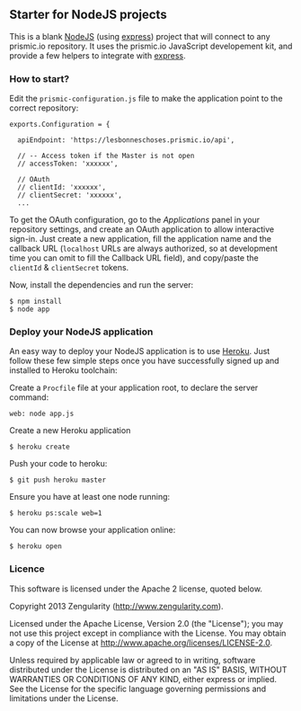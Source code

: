 ## Starter for NodeJS projects

This is a blank [NodeJS](http://nodejs.org/) (using [express](http://expressjs.com/)) project that will connect to any prismic.io repository. It uses the prismic.io JavaScript developement kit, and provide a few helpers to integrate with [express](http://expressjs.com/).

### How to start?

Edit the `prismic-configuration.js` file to make the application point to the correct repository:

```
exports.Configuration = {

  apiEndpoint: 'https://lesbonneschoses.prismic.io/api',

  // -- Access token if the Master is not open
  // accessToken: 'xxxxxx',

  // OAuth
  // clientId: 'xxxxxx',
  // clientSecret: 'xxxxxx',
  ...
```

To get the OAuth configuration, go to the _Applications_ panel in your repository settings, and create an OAuth application to allow interactive sign-in. Just create a new application, fill the application name and the callback URL (`localhost` URLs are always authorized, so at development time you can omit to fill the Callback URL field), and copy/paste the `clientId` & `clientSecret` tokens.

Now, install the dependencies and run the server:

```
$ npm install
$ node app
``` 

### Deploy your NodeJS application

An easy way to deploy your NodeJS application is to use [Heroku](http://www.heroku.com). Just follow these few simple steps once you have successfully signed up and installed to Heroku toolchain:

Create a `Procfile` file at your application root, to declare the server command:

```
web: node app.js
```

Create a new Heroku application

```
$ heroku create
```

Push your code to heroku:

```
$ git push heroku master
```

Ensure you have at least one node running:

```
$ heroku ps:scale web=1
```

You can now browse your application online:

```
$ heroku open
```

### Licence

This software is licensed under the Apache 2 license, quoted below.

Copyright 2013 Zengularity (http://www.zengularity.com).

Licensed under the Apache License, Version 2.0 (the "License"); you may not use this project except in compliance with the License. You may obtain a copy of the License at http://www.apache.org/licenses/LICENSE-2.0.

Unless required by applicable law or agreed to in writing, software distributed under the License is distributed on an "AS IS" BASIS, WITHOUT WARRANTIES OR CONDITIONS OF ANY KIND, either express or implied. See the License for the specific language governing permissions and limitations under the License.